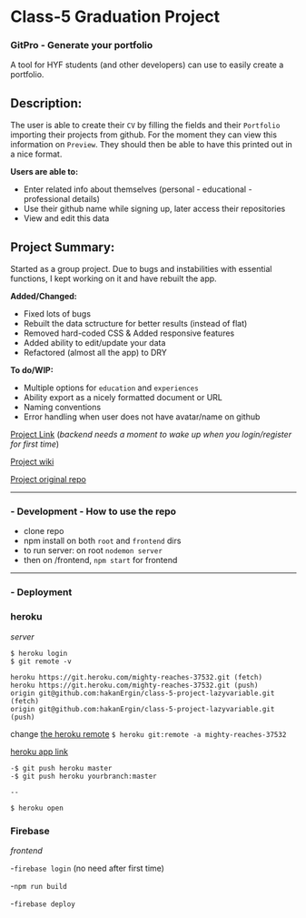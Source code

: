 # Class-5 Graduation Project

### GitPro - Generate your portfolio

A tool for HYF students (and other developers) can use to easily create a portfolio.

## Description:

The user is able to create their `CV` by filling the fields and their `Portfolio` importing their projects from github. For the moment they can view this information on `Preview`. They should then be able to have this printed out in a nice format.

**Users are able to:**

- Enter related info about themselves (personal - educational - professional details)
- Use their github name while signing up, later access their repositories
- View and edit this data

## Project Summary:

Started as a group project. Due to bugs and instabilities with essential functions, I kept working on it and have rebuilt the app.

**Added/Changed:**

- Fixed lots of bugs
- Rebuilt the data sctructure for better results (instead of flat)
- Removed hard-coded CSS & Added responsive features
- Added ability to edit/update your data
- Refactored (almost all the app) to DRY

**To do/WIP:**

- Multiple options for `education` and `experiences`
- Ability export as a nicely formatted document or URL
- Naming conventions
- Error handling when user does not have avatar/name on github

[Project Link](https://portfolio-d9052.firebaseapp.com/)
(_backend needs a moment to wake up when you login/register for first time_)

[Project wiki](https://github.com/HackYourFutureBelgium/class-5-project/wiki/lazyvariable)

[Project original repo](https://github.com/HackYourFutureBelgium/class-5-project-lazyvariable)

---

### - Development - How to use the repo

- clone repo
- npm install on both `root` and `frontend` dirs
- to run server: on root `nodemon server`
- then on /frontend, `npm start` for frontend

---

### - Deployment

### heroku

_server_

```
$ heroku login
$ git remote -v
```

```
heroku https://git.heroku.com/mighty-reaches-37532.git (fetch)
heroku https://git.heroku.com/mighty-reaches-37532.git (push)
origin git@github.com:hakanErgin/class-5-project-lazyvariable.git (fetch)
origin git@github.com:hakanErgin/class-5-project-lazyvariable.git (push)
```

change [the heroku remote](https://stackoverflow.com/questions/6226846/how-to-change-a-git-remote-on-heroku)
`$ heroku git:remote -a mighty-reaches-37532`

[heroku app link](https://mighty-reaches-37532.herokuapp.com/)

```
-$ git push heroku master
-$ git push heroku yourbranch:master

--

$ heroku open
```

### Firebase

_frontend_

-`firebase login` (no need after first time)

-`npm run build`

-`firebase deploy`
